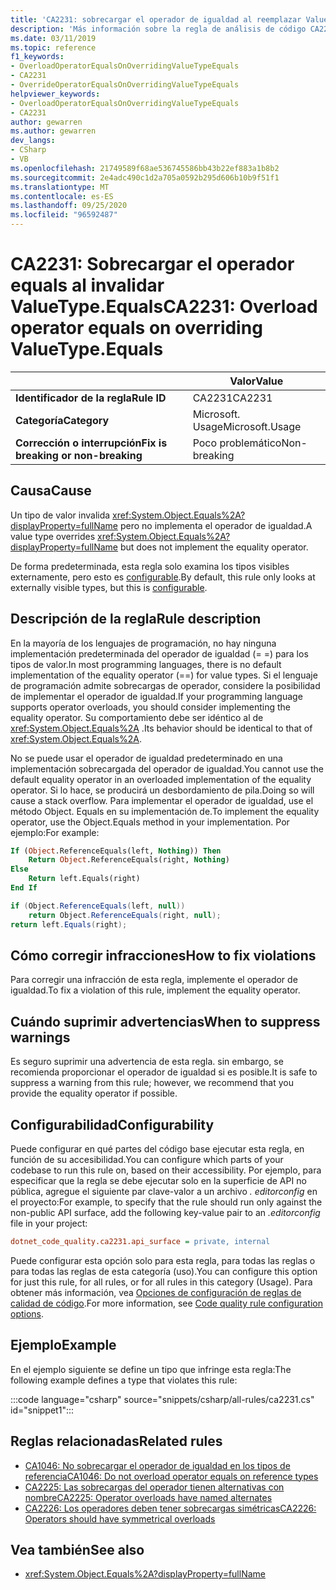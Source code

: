 ```yaml
---
title: 'CA2231: sobrecargar el operador de igualdad al reemplazar ValueType. Equals (análisis de código)'
description: 'Más información sobre la regla de análisis de código CA2231: sobrecargar el operador de igualdad al reemplazar ValueType. Equals'
ms.date: 03/11/2019
ms.topic: reference
f1_keywords:
- OverloadOperatorEqualsOnOverridingValueTypeEquals
- CA2231
- OverrideOperatorEqualsOnOverridingValueTypeEquals
helpviewer_keywords:
- OverloadOperatorEqualsOnOverridingValueTypeEquals
- CA2231
author: gewarren
ms.author: gewarren
dev_langs:
- CSharp
- VB
ms.openlocfilehash: 21749589f68ae536745586bb43b22ef883a1b8b2
ms.sourcegitcommit: 2e4adc490c1d2a705a0592b295d606b10b9f51f1
ms.translationtype: MT
ms.contentlocale: es-ES
ms.lasthandoff: 09/25/2020
ms.locfileid: "96592487"
---
```

# <a name="ca2231-overload-operator-equals-on-overriding-valuetypeequals"></a><span data-ttu-id="154cc-103">CA2231: Sobrecargar el operador equals al invalidar ValueType.Equals</span><span class="sxs-lookup"><span data-stu-id="154cc-103">CA2231: Overload operator equals on overriding ValueType.Equals</span></span>

| | <span data-ttu-id="154cc-104">Valor</span><span class="sxs-lookup"><span data-stu-id="154cc-104">Value</span></span> |
|-|-|
| <span data-ttu-id="154cc-105">**Identificador de la regla**</span><span class="sxs-lookup"><span data-stu-id="154cc-105">**Rule ID**</span></span> |<span data-ttu-id="154cc-106">CA2231</span><span class="sxs-lookup"><span data-stu-id="154cc-106">CA2231</span></span>|
| <span data-ttu-id="154cc-107">**Categoría**</span><span class="sxs-lookup"><span data-stu-id="154cc-107">**Category**</span></span> |<span data-ttu-id="154cc-108">Microsoft. Usage</span><span class="sxs-lookup"><span data-stu-id="154cc-108">Microsoft.Usage</span></span>|
| <span data-ttu-id="154cc-109">**Corrección o interrupción**</span><span class="sxs-lookup"><span data-stu-id="154cc-109">**Fix is breaking or non-breaking**</span></span> |<span data-ttu-id="154cc-110">Poco problemático</span><span class="sxs-lookup"><span data-stu-id="154cc-110">Non-breaking</span></span>|

## <a name="cause"></a><span data-ttu-id="154cc-111">Causa</span><span class="sxs-lookup"><span data-stu-id="154cc-111">Cause</span></span>

<span data-ttu-id="154cc-112">Un tipo de valor invalida <xref:System.Object.Equals%2A?displayProperty=fullName> pero no implementa el operador de igualdad.</span><span class="sxs-lookup"><span data-stu-id="154cc-112">A value type overrides <xref:System.Object.Equals%2A?displayProperty=fullName> but does not implement the equality operator.</span></span>

<span data-ttu-id="154cc-113">De forma predeterminada, esta regla solo examina los tipos visibles externamente, pero esto es [configurable](#configurability).</span><span class="sxs-lookup"><span data-stu-id="154cc-113">By default, this rule only looks at externally visible types, but this is [configurable](#configurability).</span></span>

## <a name="rule-description"></a><span data-ttu-id="154cc-114">Descripción de la regla</span><span class="sxs-lookup"><span data-stu-id="154cc-114">Rule description</span></span>

<span data-ttu-id="154cc-115">En la mayoría de los lenguajes de programación, no hay ninguna implementación predeterminada del operador de igualdad (= =) para los tipos de valor.</span><span class="sxs-lookup"><span data-stu-id="154cc-115">In most programming languages, there is no default implementation of the equality operator (==) for value types.</span></span> <span data-ttu-id="154cc-116">Si el lenguaje de programación admite sobrecargas de operador, considere la posibilidad de implementar el operador de igualdad.</span><span class="sxs-lookup"><span data-stu-id="154cc-116">If your programming language supports operator overloads, you should consider implementing the equality operator.</span></span> <span data-ttu-id="154cc-117">Su comportamiento debe ser idéntico al de <xref:System.Object.Equals%2A> .</span><span class="sxs-lookup"><span data-stu-id="154cc-117">Its behavior should be identical to that of <xref:System.Object.Equals%2A>.</span></span>

<span data-ttu-id="154cc-118">No se puede usar el operador de igualdad predeterminado en una implementación sobrecargada del operador de igualdad.</span><span class="sxs-lookup"><span data-stu-id="154cc-118">You cannot use the default equality operator in an overloaded implementation of the equality operator.</span></span> <span data-ttu-id="154cc-119">Si lo hace, se producirá un desbordamiento de pila.</span><span class="sxs-lookup"><span data-stu-id="154cc-119">Doing so will cause a stack overflow.</span></span> <span data-ttu-id="154cc-120">Para implementar el operador de igualdad, use el método Object. Equals en su implementación de.</span><span class="sxs-lookup"><span data-stu-id="154cc-120">To implement the equality operator, use the Object.Equals method in your implementation.</span></span> <span data-ttu-id="154cc-121">Por ejemplo:</span><span class="sxs-lookup"><span data-stu-id="154cc-121">For example:</span></span>

```vb
If (Object.ReferenceEquals(left, Nothing)) Then
    Return Object.ReferenceEquals(right, Nothing)
Else
    Return left.Equals(right)
End If
```

```csharp
if (Object.ReferenceEquals(left, null))
    return Object.ReferenceEquals(right, null);
return left.Equals(right);
```

## <a name="how-to-fix-violations"></a><span data-ttu-id="154cc-122">Cómo corregir infracciones</span><span class="sxs-lookup"><span data-stu-id="154cc-122">How to fix violations</span></span>

<span data-ttu-id="154cc-123">Para corregir una infracción de esta regla, implemente el operador de igualdad.</span><span class="sxs-lookup"><span data-stu-id="154cc-123">To fix a violation of this rule, implement the equality operator.</span></span>

## <a name="when-to-suppress-warnings"></a><span data-ttu-id="154cc-124">Cuándo suprimir advertencias</span><span class="sxs-lookup"><span data-stu-id="154cc-124">When to suppress warnings</span></span>

<span data-ttu-id="154cc-125">Es seguro suprimir una advertencia de esta regla. sin embargo, se recomienda proporcionar el operador de igualdad si es posible.</span><span class="sxs-lookup"><span data-stu-id="154cc-125">It is safe to suppress a warning from this rule; however, we recommend that you provide the equality operator if possible.</span></span>

## <a name="configurability"></a><span data-ttu-id="154cc-126">Configurabilidad</span><span class="sxs-lookup"><span data-stu-id="154cc-126">Configurability</span></span>

<span data-ttu-id="154cc-127">Puede configurar en qué partes del código base ejecutar esta regla, en función de su accesibilidad.</span><span class="sxs-lookup"><span data-stu-id="154cc-127">You can configure which parts of your codebase to run this rule on, based on their accessibility.</span></span> <span data-ttu-id="154cc-128">Por ejemplo, para especificar que la regla se debe ejecutar solo en la superficie de API no pública, agregue el siguiente par clave-valor a un archivo *. editorconfig* en el proyecto:</span><span class="sxs-lookup"><span data-stu-id="154cc-128">For example, to specify that the rule should run only against the non-public API surface, add the following key-value pair to an *.editorconfig* file in your project:</span></span>

```ini
dotnet_code_quality.ca2231.api_surface = private, internal
```

<span data-ttu-id="154cc-129">Puede configurar esta opción solo para esta regla, para todas las reglas o para todas las reglas de esta categoría (uso).</span><span class="sxs-lookup"><span data-stu-id="154cc-129">You can configure this option for just this rule, for all rules, or for all rules in this category (Usage).</span></span> <span data-ttu-id="154cc-130">Para obtener más información, vea [Opciones de configuración de reglas de calidad de código](../code-quality-rule-options.md).</span><span class="sxs-lookup"><span data-stu-id="154cc-130">For more information, see [Code quality rule configuration options](../code-quality-rule-options.md).</span></span>

## <a name="example"></a><span data-ttu-id="154cc-131">Ejemplo</span><span class="sxs-lookup"><span data-stu-id="154cc-131">Example</span></span>

<span data-ttu-id="154cc-132">En el ejemplo siguiente se define un tipo que infringe esta regla:</span><span class="sxs-lookup"><span data-stu-id="154cc-132">The following example defines a type that violates this rule:</span></span>

:::code language="csharp" source="snippets/csharp/all-rules/ca2231.cs" id="snippet1":::

## <a name="related-rules"></a><span data-ttu-id="154cc-133">Reglas relacionadas</span><span class="sxs-lookup"><span data-stu-id="154cc-133">Related rules</span></span>

- [<span data-ttu-id="154cc-134">CA1046: No sobrecargar el operador de igualdad en los tipos de referencia</span><span class="sxs-lookup"><span data-stu-id="154cc-134">CA1046: Do not overload operator equals on reference types</span></span>](ca1046.md)
- [<span data-ttu-id="154cc-135">CA2225: Las sobrecargas del operador tienen alternativas con nombre</span><span class="sxs-lookup"><span data-stu-id="154cc-135">CA2225: Operator overloads have named alternates</span></span>](ca2225.md)
- [<span data-ttu-id="154cc-136">CA2226: Los operadores deben tener sobrecargas simétricas</span><span class="sxs-lookup"><span data-stu-id="154cc-136">CA2226: Operators should have symmetrical overloads</span></span>](ca2226.md)

## <a name="see-also"></a><span data-ttu-id="154cc-137">Vea también</span><span class="sxs-lookup"><span data-stu-id="154cc-137">See also</span></span>

- <xref:System.Object.Equals%2A?displayProperty=fullName>
